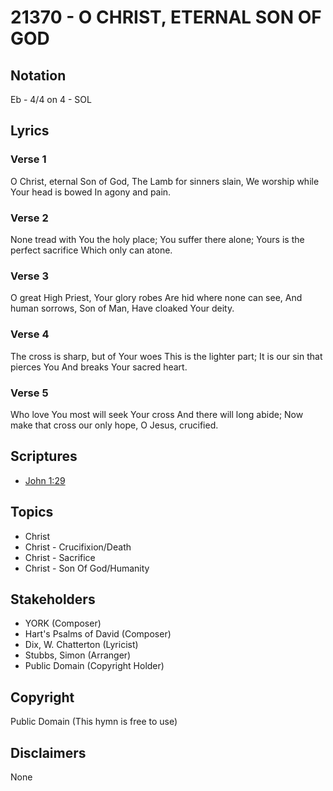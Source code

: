 # 21370 - O CHRIST, ETERNAL SON OF GOD

## Notation

Eb - 4/4 on 4 - SOL

## Lyrics

### Verse 1

O Christ, eternal Son of God, The Lamb for sinners slain, We worship while Your head is bowed In agony and pain.

### Verse 2

None tread with You the holy place; You suffer there alone; Yours is the perfect sacrifice Which only can atone.

### Verse 3

O great High Priest, Your glory robes Are hid where none can see, And human sorrows, Son of Man, Have cloaked Your deity.

### Verse 4

The cross is sharp, but of Your woes This is the lighter part; It is our sin that pierces You And breaks Your sacred heart.

### Verse 5

Who love You most will seek Your cross And there will long abide; Now make that cross our only hope, O Jesus, crucified.


## Scriptures

- [John 1:29](https://www.biblegateway.com/passage/?search=John%201%3A29)

## Topics

- Christ
- Christ - Crucifixion/Death
- Christ - Sacrifice
- Christ - Son Of God/Humanity

## Stakeholders

- YORK (Composer)
- Hart's Psalms of David (Composer)
- Dix, W. Chatterton (Lyricist)
- Stubbs, Simon (Arranger)
- Public Domain (Copyright Holder)

## Copyright

Public Domain
(This hymn is free to use)

## Disclaimers

None

